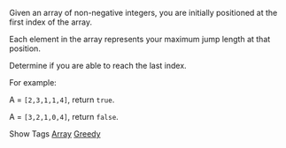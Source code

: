 Given an array of non-negative integers, you are initially positioned at the first index of the array.

Each element in the array represents your maximum jump length at that position.

Determine if you are able to reach the last index.

For example:  
 A = `[2,3,1,1,4]`, return `true`.

A = `[3,2,1,0,4]`, return `false`.

Show Tags
 [Array](/tag/array/) [Greedy](/tag/greedy/)
